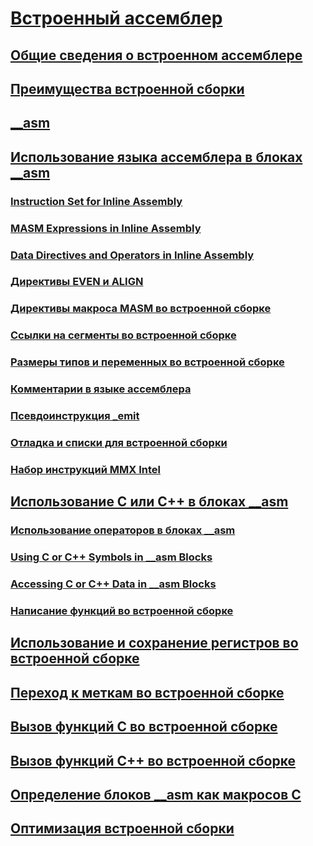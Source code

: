 # [Встроенный ассемблер](inline-assembler.md)
## [Общие сведения о встроенном ассемблере](inline-assembler-overview.md)
## [Преимущества встроенной сборки](advantages-of-inline-assembly.md)
## [__asm](asm.md)
## [Использование языка ассемблера в блоках __asm](using-assembly-language-in-asm-blocks.md)
### [Instruction Set for Inline Assembly](TocOutOfQuery)
### [MASM Expressions in Inline Assembly](TocOutOfQuery)
### [Data Directives and Operators in Inline Assembly](TocOutOfQuery)
### [Директивы EVEN и ALIGN](even-and-align-directives.md)
### [Директивы макроса MASM во встроенной сборке](masm-macro-directives-in-inline-assembly.md)
### [Ссылки на сегменты во встроенной сборке](segment-references-in-inline-assembly.md)
### [Размеры типов и переменных во встроенной сборке](type-and-variable-sizes-in-inline-assembly.md)
### [Комментарии в языке ассемблера](assembly-language-comments.md)
### [Псевдоинструкция _emit](emit-pseudoinstruction.md)
### [Отладка и списки для встроенной сборки](debugging-and-listings-for-inline-assembly.md)
### [Набор инструкций MMX Intel](intel-s-mmx-instruction-set.md)
## [Использование C или C++ в блоках __asm](using-c-or-cpp-in-asm-blocks.md)
### [Использование операторов в блоках __asm](using-operators-in-asm-blocks.md)
### [Using C or C++ Symbols in __asm Blocks](TocOutOfQuery)
### [Accessing C or C++ Data in __asm Blocks](TocOutOfQuery)
### [Написание функций во встроенной сборке](writing-functions-with-inline-assembly.md)
## [Использование и сохранение регистров во встроенной сборке](using-and-preserving-registers-in-inline-assembly.md)
## [Переход к меткам во встроенной сборке](jumping-to-labels-in-inline-assembly.md)
## [Вызов функций C во встроенной сборке](calling-c-functions-in-inline-assembly.md)
## [Вызов функций C++ во встроенной сборке](calling-cpp-functions-in-inline-assembly.md)
## [Определение блоков __asm как макросов C](defining-asm-blocks-as-c-macros.md)
## [Оптимизация встроенной сборки](optimizing-inline-assembly.md)
